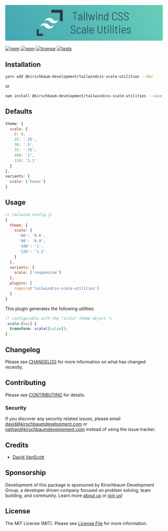 ![](https://raw.githubusercontent.com/kirschbaum-development/tailwindcss-scale-utilities/dev/banner.png?token=AJHW5NJY5DEXJ3H7YZ4WUOS5MA3VC)

[![npm](https://img.shields.io/npm/v/@kirschbaum-development/tailwindcss-scale-utilities.svg)](https://www.npmjs.com/package/@kirschbaum-development/tailwindcss-scale-utilities)
[![npm](https://img.shields.io/npm/dt/@kirschbaum-development/tailwindcss-scale-utilities.svg)](https://www.npmjs.com/package/@kirschbaum-development/tailwindcss-scale-utilities)
[![license](https://img.shields.io/github/license/mashape/apistatus.svg)](https://www.npmjs.com/package/@kirschbaum-development/tailwindcss-scale-utilities)
[![tests](https://travis-ci.org/kirschbaum-development/tailwindcss-scale-utilities.svg?branch=master)](https://travis-ci.org/kirschbaum-development/tailwindcss-scale-utilities)

## Installation

```bash
yarn add @kirschbaum-development/tailwindcss-scale-utilities --dev
```

or

```bash
npm install @kirschbaum-development/tailwindcss-scale-utilities --save-dev
```

## Defaults

```js
theme: {
  scale: {
    0: 0,
    25: '.25',
    50: '.5',
    75: '.75',
    100: '1',
    110: '1.1'
  }
},
variants: {
  scale: ['hover']
}
```

## Usage

```js
// tailwind.config.js
{
  theme: {
    scale: {
      '60': '0.6',
      '90': '0.9',
      '100': '1',
      '120': '1.2'
    }
  },
  variants: {
    scale: ['responsive']
  },
  plugins: [
    require('tailwindcss-scale-utilities')
  ]
}
```

This plugin generates the following utilities:

```css
/* configurable with the "scale" theme object */
.scale-[key] {
  transform: scale([value]);
}
```

## Changelog

Please see [CHANGELOG](CHANGELOG.md) for more information on what has changed recently.

## Contributing

Please see [CONTRIBUTING](CONTRIBUTING.md) for details.

### Security

If you discover any security related issues, please email david@kirschbaumdevelopment.com or nathan@kirschbaumdevelopment.com instead of using the issue tracker.

## Credits

- [David VanScott](https://github.com/dvanscott)

## Sponsorship

Development of this package is sponsored by Kirschbaum Development Group, a developer driven company focused on problem solving, team building, and community. Learn more [about us](https://kirschbaumdevelopment.com) or [join us](https://careers.kirschbaumdevelopment.com)!

## License

The MIT License (MIT). Please see [License File](LICENSE.md) for more information.